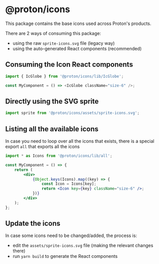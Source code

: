 # @proton/icons

This package contains the base icons used across Proton's products.

There are 2 ways of consuming this package:

-   using the raw `sprite-icons.svg` file (legacy way)
-   using the auto-generated React components (recommended)

## Consuming the Icon React components

```js
import { IcGlobe } from '@proton/icons/lib/IcGlobe';

const MyComponent = () => <IcGlobe className="size-6" />;
```

## Directly using the SVG sprite

```js
import sprite from '@proton/icons/assets/sprite-icons.svg';
```

## Listing all the available icons

In case you need to loop over all the icons that exists, there is a special export `all` that exports all the icons

```jsx
import * as Icons from '@proton/icons/lib/all';

const MyComponent = () => {
    return (
        <div>
            {Object.keys(Icons).map((key) => {
                const Icon = Icons[key];
                return <Icon key={key} className="size-6" />;
            })}
        </div>
    );
};
```

## Update the icons

In case some icons need to be changed/added, the process is:

-   edit the `assets/sprite-icons.svg` file (making the relevant changes there)
-   run `yarn build` to generate the React components
